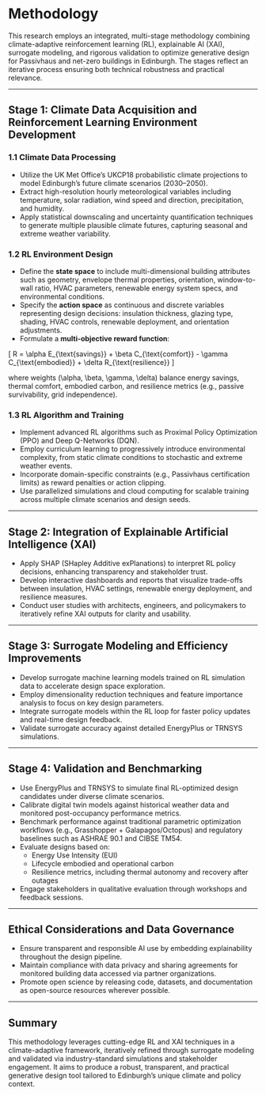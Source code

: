 # Methodology

This research employs an integrated, multi-stage methodology combining climate-adaptive reinforcement learning (RL), explainable AI (XAI), surrogate modeling, and rigorous validation to optimize generative design for Passivhaus and net-zero buildings in Edinburgh. The stages reflect an iterative process ensuring both technical robustness and practical relevance.

---

## Stage 1: Climate Data Acquisition and Reinforcement Learning Environment Development

### 1.1 Climate Data Processing
- Utilize the UK Met Office’s UKCP18 probabilistic climate projections to model Edinburgh’s future climate scenarios (2030–2050).
- Extract high-resolution hourly meteorological variables including temperature, solar radiation, wind speed and direction, precipitation, and humidity.
- Apply statistical downscaling and uncertainty quantification techniques to generate multiple plausible climate futures, capturing seasonal and extreme weather variability.

### 1.2 RL Environment Design
- Define the **state space** to include multi-dimensional building attributes such as geometry, envelope thermal properties, orientation, window-to-wall ratio, HVAC parameters, renewable energy system specs, and environmental conditions.
- Specify the **action space** as continuous and discrete variables representing design decisions: insulation thickness, glazing type, shading, HVAC controls, renewable deployment, and orientation adjustments.
- Formulate a **multi-objective reward function**:

\[
R = \alpha E_{\text{savings}} + \beta C_{\text{comfort}} - \gamma C_{\text{embodied}} + \delta R_{\text{resilience}}
\]

where weights \(\alpha, \beta, \gamma, \delta\) balance energy savings, thermal comfort, embodied carbon, and resilience metrics (e.g., passive survivability, grid independence).

### 1.3 RL Algorithm and Training
- Implement advanced RL algorithms such as Proximal Policy Optimization (PPO) and Deep Q-Networks (DQN).
- Employ curriculum learning to progressively introduce environmental complexity, from static climate conditions to stochastic and extreme weather events.
- Incorporate domain-specific constraints (e.g., Passivhaus certification limits) as reward penalties or action clipping.
- Use parallelized simulations and cloud computing for scalable training across multiple climate scenarios and design seeds.

---

## Stage 2: Integration of Explainable Artificial Intelligence (XAI)

- Apply SHAP (SHapley Additive exPlanations) to interpret RL policy decisions, enhancing transparency and stakeholder trust.
- Develop interactive dashboards and reports that visualize trade-offs between insulation, HVAC settings, renewable energy deployment, and resilience measures.
- Conduct user studies with architects, engineers, and policymakers to iteratively refine XAI outputs for clarity and usability.

---

## Stage 3: Surrogate Modeling and Efficiency Improvements

- Develop surrogate machine learning models trained on RL simulation data to accelerate design space exploration.
- Employ dimensionality reduction techniques and feature importance analysis to focus on key design parameters.
- Integrate surrogate models within the RL loop for faster policy updates and real-time design feedback.
- Validate surrogate accuracy against detailed EnergyPlus or TRNSYS simulations.

---

## Stage 4: Validation and Benchmarking

- Use EnergyPlus and TRNSYS to simulate final RL-optimized design candidates under diverse climate scenarios.
- Calibrate digital twin models against historical weather data and monitored post-occupancy performance metrics.
- Benchmark performance against traditional parametric optimization workflows (e.g., Grasshopper + Galapagos/Octopus) and regulatory baselines such as ASHRAE 90.1 and CIBSE TM54.
- Evaluate designs based on:
  - Energy Use Intensity (EUI)
  - Lifecycle embodied and operational carbon
  - Resilience metrics, including thermal autonomy and recovery after outages
- Engage stakeholders in qualitative evaluation through workshops and feedback sessions.

---

## Ethical Considerations and Data Governance

- Ensure transparent and responsible AI use by embedding explainability throughout the design pipeline.
- Maintain compliance with data privacy and sharing agreements for monitored building data accessed via partner organizations.
- Promote open science by releasing code, datasets, and documentation as open-source resources wherever possible.

---

## Summary

This methodology leverages cutting-edge RL and XAI techniques in a climate-adaptive framework, iteratively refined through surrogate modeling and validated via industry-standard simulations and stakeholder engagement. It aims to produce a robust, transparent, and practical generative design tool tailored to Edinburgh’s unique climate and policy context.



